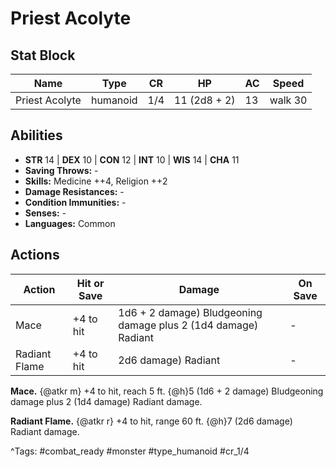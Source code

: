 # Priest Acolyte

## Stat Block

| Name | Type | CR | HP | AC | Speed |
|------|------|----|----|----|-------|
| Priest Acolyte | humanoid | 1/4 | 11 (2d8 + 2) | 13 | walk 30 |

## Abilities

- **STR** 14 | **DEX** 10 | **CON** 12 | **INT** 10 | **WIS** 14 | **CHA** 11
- **Saving Throws:** -  
- **Skills:** Medicine ++4, Religion ++2  
- **Damage Resistances:** -  
- **Condition Immunities:** -  
- **Senses:** -  
- **Languages:** Common


## Actions

| Action | Hit or Save | Damage | On Save |
|--------|--------------|--------|----------|
| Mace | +4 to hit | 1d6 + 2 damage) Bludgeoning damage plus 2 (1d4 damage) Radiant | - |
| Radiant Flame | +4 to hit | 2d6 damage) Radiant | - |

**Mace.** {@atkr m} +4 to hit, reach 5 ft. {@h}5 (1d6 + 2 damage) Bludgeoning damage plus 2 (1d4 damage) Radiant damage.

**Radiant Flame.** {@atkr r} +4 to hit, range 60 ft. {@h}7 (2d6 damage) Radiant damage.


^Tags: #combat_ready #monster #type_humanoid #cr_1/4